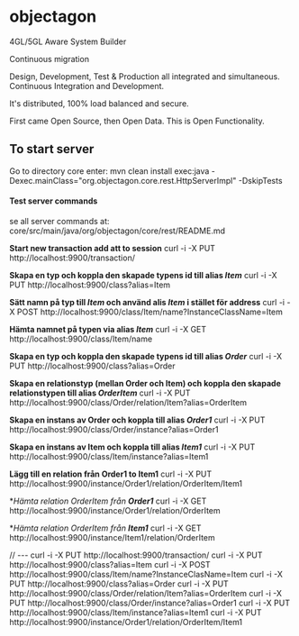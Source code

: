 objectagon
==========

4GL/5GL Aware System Builder

Continuous migration

Design, Development, Test & Production all integrated and simultaneous.
Continuous Integration and Development.
  
It's distributed, 100% load balanced and secure.

First came Open Source, then Open Data. This is Open Functionality.
  
##  To start server

Go to directory core
enter:
mvn clean install exec:java -Dexec.mainClass="org.objectagon.core.rest.HttpServerImpl" -DskipTests

#### Test server commands

se all server commands at: 
core/src/main/java/org/objectagon/core/rest/README.md


**Start new transaction add att to session**
curl -i -X PUT http://localhost:9900/transaction/

**Skapa en typ och koppla den skapade typens id till alias *Item***
curl -i -X PUT http://localhost:9900/class?alias=Item

**Sätt namn på typ till *Item* och använd alis *Item* i stället för address**
curl -i -X POST http://localhost:9900/class/Item/name?InstanceClassName=Item

**Hämta namnet på typen via alias *Item*** 
curl -i -X GET http://localhost:9900/class/Item/name

**Skapa en typ och koppla den skapade typens id till alias *Order***
curl -i -X PUT http://localhost:9900/class?alias=Order

**Skapa en relationstyp (mellan Order och Item) och koppla den skapade relationstypen till alias *OrderItem***
curl -i -X PUT http://localhost:9900/class/Order/relation/Item?alias=OrderItem


**Skapa en instans av Order och koppla till alias *Order1***
curl -i -X PUT http://localhost:9900/class/Order/instance?alias=Order1

**Skapa en instans av Item och koppla till alias *Item1***
curl -i -X PUT http://localhost:9900/class/Item/instance?alias=Item1

**Lägg till en relation från Order1 to Item1**
curl -i -X PUT http://localhost:9900/instance/Order1/relation/OrderItem/Item1

**Hämta relation *OrderItem* från **Order1***
curl -i -X GET http://localhost:9900/instance/Order1/relation/OrderItem

**Hämta relation *OrderItem* från **Item1***
curl -i -X GET http://localhost:9900/instance/Item1/relation/OrderItem

// ---
curl -i -X PUT http://localhost:9900/transaction/
curl -i -X PUT http://localhost:9900/class?alias=Item
curl -i -X POST http://localhost:9900/class/Item/name?InstanceClasName=Item
curl -i -X PUT http://localhost:9900/class?alias=Order
curl -i -X PUT http://localhost:9900/class/Order/relation/Item?alias=OrderItem
curl -i -X PUT http://localhost:9900/class/Order/instance?alias=Order1
curl -i -X PUT http://localhost:9900/class/Item/instance?alias=Item1
curl -i -X PUT http://localhost:9900/instance/Order1/relation/OrderItem/Item1
